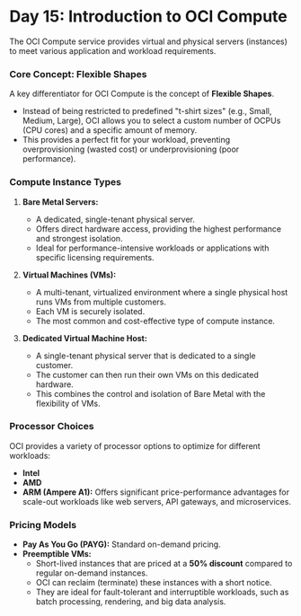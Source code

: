 # Day 15: Introduction to OCI Compute

The OCI Compute service provides virtual and physical servers (instances) to meet various application and workload requirements.

### Core Concept: Flexible Shapes
A key differentiator for OCI Compute is the concept of **Flexible Shapes**.
-   Instead of being restricted to predefined "t-shirt sizes" (e.g., Small, Medium, Large), OCI allows you to select a custom number of OCPUs (CPU cores) and a specific amount of memory.
-   This provides a perfect fit for your workload, preventing overprovisioning (wasted cost) or underprovisioning (poor performance).

### Compute Instance Types

1.  **Bare Metal Servers:**
    -   A dedicated, single-tenant physical server.
    -   Offers direct hardware access, providing the highest performance and strongest isolation.
    -   Ideal for performance-intensive workloads or applications with specific licensing requirements.

2.  **Virtual Machines (VMs):**
    -   A multi-tenant, virtualized environment where a single physical host runs VMs from multiple customers.
    -   Each VM is securely isolated.
    -   The most common and cost-effective type of compute instance.

3.  **Dedicated Virtual Machine Host:**
    -   A single-tenant physical server that is dedicated to a single customer.
    -   The customer can then run their own VMs on this dedicated hardware.
    -   This combines the control and isolation of Bare Metal with the flexibility of VMs.

### Processor Choices
OCI provides a variety of processor options to optimize for different workloads:
-   **Intel**
-   **AMD**
-   **ARM (Ampere A1):** Offers significant price-performance advantages for scale-out workloads like web servers, API gateways, and microservices.

### Pricing Models

-   **Pay As You Go (PAYG):** Standard on-demand pricing.
-   **Preemptible VMs:**
    -   Short-lived instances that are priced at a **50% discount** compared to regular on-demand instances.
    -   OCI can reclaim (terminate) these instances with a short notice.
    -   They are ideal for fault-tolerant and interruptible workloads, such as batch processing, rendering, and big data analysis.
